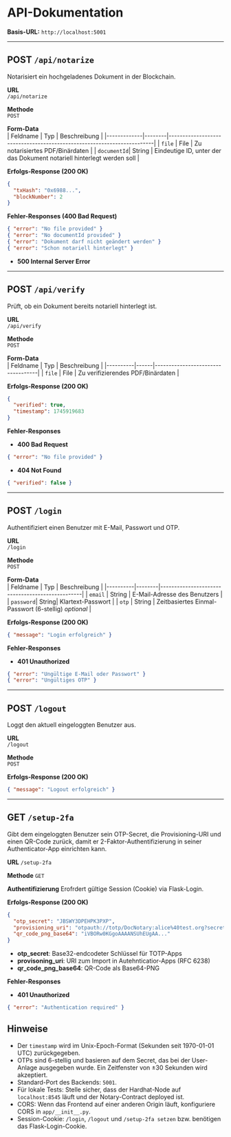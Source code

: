 # API-Dokumentation

**Basis-URL:** `http://localhost:5001`

---

## POST `/api/notarize`
Notarisiert ein hochgeladenes Dokument in der Blockchain.

**URL**  
`/api/notarize`

**Methode**  
`POST`

**Form-Data**  
| Feldname    | Typ    | Beschreibung                                                           |
|-------------|--------|------------------------------------------------------------------------|
| `file`      | File   | Zu notarisiertes PDF/Binärdaten                                        |
| `documentId`| String | Eindeutige ID, unter der das Dokument notariell hinterlegt werden soll |

**Erfolgs-Response (200 OK)**  
```json
{
  "txHash": "0x6988...",
  "blockNumber": 2
}
```

**Fehler-Responses (400 Bad Request)**  
```json
{ "error": "No file provided" }
{ "error": "No documentId provided" }
{ "error": "Dokument darf nicht geändert werden" }
{ "error": "Schon notariell hinterlegt" }
```
- **500 Internal Server Error**

---

## POST `/api/verify`
Prüft, ob ein Dokument bereits notariell hinterlegt ist.

**URL**  
`/api/verify`

**Methode**  
`POST`

**Form-Data**  
| Feldname | Typ  | Beschreibung                      |
|----------|------|-----------------------------------|
| `file`   | File | Zu verifizierendes PDF/Binärdaten |

**Erfolgs-Response (200 OK)**  
```json
{
  "verified": true,
  "timestamp": 1745919683
}
```

**Fehler-Responses**  
- **400 Bad Request**  
```json
{ "error": "No file provided" }
```
- **404 Not Found**  
```json
{ "verified": false }
```

---

## POST `/login`
Authentifiziert einen Benutzer mit E-Mail, Passwort und OTP.

**URL**  
`/login`

**Methode**  
`POST`

**Form-Data**  
| Feldname | Typ    | Beschreibung                                    |
|----------|--------|-------------------------------------------------|
| `email`  | String | E-Mail-Adresse des Benutzers                    |
| `password`| String| Klartext-Passwort                               |
| `otp`    | String | Zeitbasiertes Einmal-Passwort (6-stellig) *optional* |

**Erfolgs-Response (200 OK)**  
```json
{ "message": "Login erfolgreich" }
```

**Fehler-Responses**  
- **401 Unauthorized**  
```json
{ "error": "Ungültige E-Mail oder Passwort" }
{ "error": "Ungültiges OTP" }
```

---

## POST `/logout`
Loggt den aktuell eingeloggten Benutzer aus.

**URL**  
`/logout`

**Methode**  
`POST`

**Erfolgs-Response (200 OK)**  
```json
{ "message": "Logout erfolgreich" }
```

---

## GET `/setup-2fa`
Gibt dem eingeloggten Benutzer sein OTP-Secret, die Provisioning-URI und einen QR-Code zurück, damit er 2-Faktor-Authentifizierung in seiner Authenticator-App einrichten kann.

**URL**
`/setup-2fa`

**Methode**
`GET`

**Authentifizierung**
Erofrdert gültige Session (Cookie) via Flask-Login.

**Erfolgs-Response (200 OK)**
```json
{
  "otp_secret": "JBSWY3DPEHPK3PXP",
  "provisioning_uri": "otpauth://totp/DocNotary:alice%40test.org?secret=JBSWY3DPEHPK3PXP&issuer=DocNotary",
  "qr_code_png_base64": "iVBORw0KGgoAAAANSUhEUgAA..."
}
```
- **otp_secret**: Base32-endcodeter Schlüssel für TOTP-Apps
- **provisoning_uri**: URI zum Import in Autehnticatior-Apps (RFC 6238)
- **qr_code_png_base64**: QR-Code als Base64-PNG

**Fehler-Responses**
- **401 Unauthorized**
```json
{ "error": "Authentication required" }
```

## Hinweise

- Der `timestamp` wird im Unix-Epoch-Format (Sekunden seit 1970-01-01 UTC) zurückgegeben.
- OTPs sind 6-stellig und basieren auf dem Secret, das bei der User-Anlage ausgegeben wurde. Ein Zeitfenster von ±30 Sekunden wird akzeptiert.
- Standard-Port des Backends: `5001`.
- Für lokale Tests: Stelle sicher, dass der Hardhat-Node auf `localhost:8545` läuft und der Notary-Contract deployed ist.
- CORS: Wenn das Frontend auf einer anderen Origin läuft, konfiguriere CORS in `app/__init__.py`.
- Session-Cookie: `/login`, `/logout` und `/setup-2fa setzen` bzw. benötigen das Flask-Login-Cookie.

